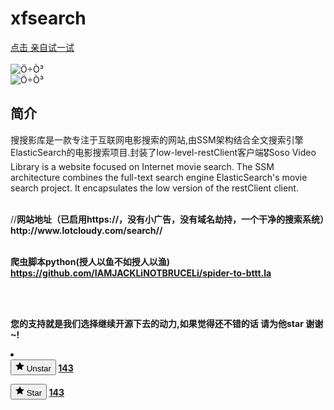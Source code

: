 # xfsearch


 <a href="http://www.lotcloudy.com/search/search.do?text=%E6%AD%BB%E4%BE%8D2">点击 亲自试一试</a>
 <br/><br/>
 <img src="/image/show.png" alt="Ö÷Ò³" style="max-width:100%;"></br>
 <img src="/image/show2.jpg" alt="Ö÷Ò³" style="max-width:100%;"></br>


<h2>简介</h2>
<p>搜搜影库是一款专注于互联网电影搜索的网站,由SSM架构结合全文搜索引擎ElasticSearch的电影搜索项目.封装了low-level-restClient客户端🎖Soso Video Library is a website focused on Internet movie search. The SSM architecture combines the full-text search engine ElasticSearch's movie search project. It encapsulates the low version of the restClient client.</p>

<br/>
//<b>网站地址（已启用https://，没有小广告，没有域名劫持，一个干净的搜索系统）http://www.lotcloudy.com/search//</b><br/><br/>

<b>爬虫脚本python(授人以鱼不如授人以渔) https://github.com/IAMJACKLiNOTBRUCELi/spider-to-bttt.la<b/>

<br/><br/>
<p>您的支持就是我们选择继续开源下去的动力,如果觉得还不错的话 请为他star 谢谢~!</p>

<li>
    
  <div class="js-toggler-container js-social-container starring-container on">
    <!-- '"` --><!-- </textarea></xmp> --><form class="starred js-social-form" action="/RAOE/xfsearch/unstar" accept-charset="UTF-8" method="post"><input name="utf8" type="hidden" value="✓"><input type="hidden" name="authenticity_token" value="aPkncwrNFY0qAlm7cIap0QBOO7Bvx7/WJSoBCxqeUj/KS7Pso6ZnHzouqQgGAkYo44LdSQrkjNUlGP3x2sSzOQ==">
      <input type="hidden" name="context" value="repository">
      <button type="submit" class="btn btn-sm btn-with-count js-toggler-target" aria-label="Unstar this repository" title="Unstar RAOE/xfsearch" data-ga-click="Repository, click unstar button, action:blob#show; text:Unstar">
        <svg class="octicon octicon-star v-align-text-bottom" viewBox="0 0 14 16" version="1.1" width="14" height="16" aria-hidden="true"><path fill-rule="evenodd" d="M14 6l-4.9-.64L7 1 4.9 5.36 0 6l3.6 3.26L2.67 14 7 11.67 11.33 14l-.93-4.74L14 6z"></path></svg>
        Unstar
      </button>
        <a class="social-count js-social-count" href="/RAOE/xfsearch/stargazers" aria-label="143 users starred this repository">
          143
        </a>
</form>
    <!-- '"` --><!-- </textarea></xmp> --><form class="unstarred js-social-form" action="/RAOE/xfsearch/star" accept-charset="UTF-8" method="post"><input name="utf8" type="hidden" value="✓"><input type="hidden" name="authenticity_token" value="Rc1lpuBBZDZ4wKAS9Yk9V+jJVc/w9RzFIXqGOPXx66/KJrJL+m2KIIQS+FIVsi1ezRbMAITS9l/YQ9CO5jtwNg==">
      <input type="hidden" name="context" value="repository">
      <button type="submit" class="btn btn-sm btn-with-count js-toggler-target" aria-label="Star this repository" title="Star RAOE/xfsearch" data-ga-click="Repository, click star button, action:blob#show; text:Star">
        <svg class="octicon octicon-star v-align-text-bottom" viewBox="0 0 14 16" version="1.1" width="14" height="16" aria-hidden="true"><path fill-rule="evenodd" d="M14 6l-4.9-.64L7 1 4.9 5.36 0 6l3.6 3.26L2.67 14 7 11.67 11.33 14l-.93-4.74L14 6z"></path></svg>
        Star
      </button>
        <a class="social-count js-social-count" href="/RAOE/xfsearch/stargazers" aria-label="143 users starred this repository">
          143
        </a>
</form>  </div>

  </li>
